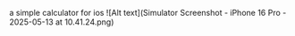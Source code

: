 a simple calculator for ios
![Alt text](Simulator Screenshot - iPhone 16 Pro - 2025-05-13 at 10.41.24.png)
